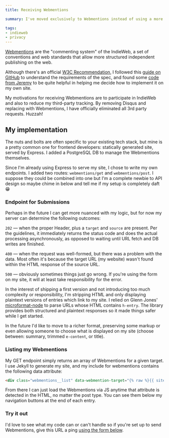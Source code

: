 ```yaml
---
title: Receiving Webmentions

summary: I've moved exclusively to Webmentions instead of using a more traditional commenting system. Respond to this entry by linking to it from your own website!

tags:
- indieweb
- privacy
---
```


[Webmentions](https://webmention.net) are the "commenting system" of the IndieWeb, a set of conventions and web standards that allow more structured independent publishing on the web.

Although there's an official [W3C Recommendation](https://www.w3.org/TR/webmention/), I followed this [guide on GitHub](https://github.com/converspace/webmention/blob/master/README.md) to understand the requirements of the spec, and found some [code from Jeremy](https://adactio.com/journal/6495) to be quite helpful in helping me decide how to implement it on my own site.

My motivations for receiving Webmentions are to participate in IndieWeb and also to reduce my third-party tracking. By removing Disqus and replacing with Webmentions, I have officially eliminated all 3rd party requests. Huzzah!

## My implementation

The nuts and bolts are often specific to your existing tech stack, but mine is a pretty common one for frontend developers: statically generated site, served by Express. I added a PostgreSQL DB to manage the Webmentions themselves.

Since I'm already using Express to serve my site, I chose to write my own endpoints. I added two routes: `webmentions/get` and `webmentions/post`. I suppose they could be combined into one but I'm a complete newbie to API design so maybe chime in below and tell me if my setup is completely daft 😁

### Endpoint for Submissions

Perhaps in the future I can get more nuanced with my logic, but for now my server can determine the following outcomes:

`202` — when the proper Header, plus a `target` and `source` are present. Per the guidelines, it immediately returns the status code and does the actual processing asynchronously, as opposed to waiting until URL fetch and DB writes are finished.

`400` — when the request was well-formed, but there was a problem with the data. Most often it's because the target URL (my website) wasn't found within the HTML response of the source URL.

`500` — obviously sometimes things just go wrong. If you're using the form on my site, it will at least take responsibility for the error.

In the interest of shipping a first version and not introducing too much complexity or responsibility, I'm stripping HTML and only displaying plaintext versions of entries which link to my site. I relied on Glenn Jones' [microformat-node](https://github.com/glennjones/microformat-node) to parse URLs whose HTML contains `h-entry`. The library provides both structured and plaintext responses so it made things safer while I get started.

In the future I'd like to move to a richer format, preserving some markup or even allowing someone to choose what is displayed on my site (choose between: summary, trimmed `e-content`, or title).

### Listing my Webmentions

My GET endpoint simply returns an array of Webmentions for a given target. I use Jekyll to generate my site, and my include for webmentions contains the following data attribute:

```html
<div class="webmentions__list" data-webmention-target="{% raw %}{{ site.url }}{{ page.url }}{% endraw %}"></div>
```

From there I can just load the Webmentions via JS anytime that attribute is detected in the HTML, no matter the post type. You can see them below my navigation buttons at the end of each entry.

### Try it out

I'd love to see what my code can or can't handle so if you're set up to send Webmentions, give this URL a ping [using the form below](#webmentions).
